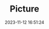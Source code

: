 ---
weight: 1
images:
- /images/edited/204.jpeg
title: Picture
date: 2023-11-12 16:51:24
tags: [luminarneo,work,ILCE-7M3,70.0,car]
---